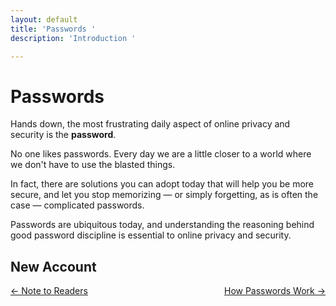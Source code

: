 ```yaml
---
layout: default
title: 'Passwords '
description: 'Introduction '

---
```

# Passwords

Hands down, the most frustrating daily aspect of online privacy and security is the **password**.

No one likes passwords. Every day we are a little closer to a world where we don't have to use the blasted things.

In fact, there are solutions you can adopt today that will help you be more secure, and let you stop memorizing — or simply forgetting, as is often the case — complicated passwords.

Passwords are ubiquitous today, and understanding the reasoning behind good password discipline is essential to online privacy and security.

## New Account


 <span style="float:left;"> 
<a href="./note_to_readers.html ">← Note to Readers</a>
  </span> 
 <span style="float:right;">
  <a href="./how_passwords_work.html ">How Passwords Work →</a>
  </span> 
<br />
<br />
